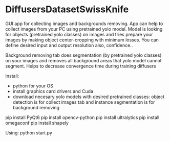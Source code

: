 # DiffusersDatasetSwissKnife
GUI app for collecting images and backgrounds removing.
App can help to collect images from your PC using pretrained yolo model. Model is looking for objects (pretrained yolo classes) on images and tries prepare your images by making object center-cropping with minimum losses.
You can define desired input and output resolution also, confidence..

Background removing tab does segmentation (by pretrained yolo classes) on your images and removes all background areas that yolo model cannot segment. Helps to decrease convergence time during training diffusers

Install:
- python for your OS
- install graphics card drivers and Cuda
- download necesary yolo models with desired pretrained classes: object detection is for collect images tab and instance segmentation is for background removing

pip install PyQt6
pip install opencv-python
pip install ultralytics
pip install omegaconf
pip install shapely

Using:
python start.py

